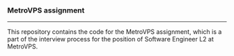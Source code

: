 ### MetroVPS assignment
---
This repository contains the code for the MetroVPS assignment, which is a part of the interview process for the position of Software Engineer L2 at MetroVPS.